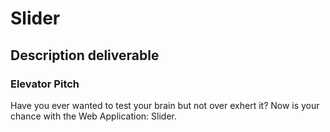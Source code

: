 # Slider
## Description deliverable
### Elevator Pitch
Have you ever wanted to test your brain but not over exhert it? Now is your chance with the Web Application: Slider.
